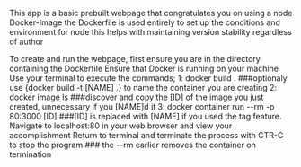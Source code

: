 This app is a basic prebuilt webpage that congratulates you on using a node Docker-Image
the Dockerfile is used entirely to set up the conditions and environment for node
this helps with maintaining version stability regardless of author


To create and run the webpage, first ensure you are in the directory containing the Dockerfile
Ensure that Docker is running on your machine
Use your terminal to execute the commands;
1: docker build .  ###optionaly use {docker build -t [NAME] .} to name the container you are creating
2: docker image ls   ###discover and copy the [ID] of the image you just created, unnecessary if you [NAME]d it
3: docker container run --rm -p 80:3000 [ID]  ###[ID] is replaced with [NAME] if you used the tag feature.
Navigate to localhost:80 in your web browser and view your accomplishment
Return to terminal and terminate the process with CTR-C to stop the program   ### the --rm earlier removes the container on termination
